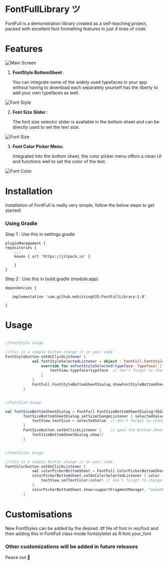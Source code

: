   # FontFullLibrary ツ 

FontFull is a demonstration library created as a self-teaching project, packed with excellent font formatting features in just 4 lines of code

# Features

![Main Screen](https://github.com/mohitsingh35/FontFullLibrary/assets/130476288/a444dd62-91ca-4e7f-920d-ce269a91dc48)


1. **FontStyle BottomSheet** :

   You can integrate some of the widely used typefaces in your app without having to download each separately yourself has the liberty to add your own typefaces as well.

![Font Style](https://github.com/mohitsingh35/FontFullLibrary/assets/130476288/d55769ad-cf65-4118-bec9-bdfc43ad1724)


2. **Font Size Slider** :

   The font size selector slider is available in the bottom sheet and can be directly used to set the text size.

![Font Size](https://github.com/mohitsingh35/FontFullLibrary/assets/130476288/57a03bf3-e3ee-40a2-bd1a-34f101ab62a7)


3. **Font Color Picker Menu**:

   Integrated into the bottom sheet, the color picker menu offers a clean UI and functions well to set the color of the text.
   
![Font Color](https://github.com/mohitsingh35/FontFullLibrary/assets/130476288/0ccd77c4-e6f0-4820-96f1-96fa29016ad8)


# Installation

   Installation of FontFull is really very simple, follow the below steps to get started!


### Using Gradle

   Step 1 : Use this in settings.gradle

    pluginManagement {
    repositories {
        ...
        maven { url 'https://jitpack.io' }
      
        }
    }

   Step 2 : Use this in build.gradle (module:app)

   
    dependencies { 
    
       implementation 'com.github.mohitsingh35:FontFullLibrary:1.0'
       
	}

 

 # Usage
```kotlin

//FontStyle Usage

//this is a sample button change it in your code
FontStylebutton.setOnClickListener {
            val fontStyleSelectedListener = object : FontFull.FontStyleBottomSheetDialog.OnFontStyleSelectedListener {
                override fun onFontStyleSelected(typeface: Typeface) {
                    textView.typeface=typeface  // don't forget to change your textview here
                }
            }
            FontFull.FontStyleBottomSheetDialog.showFontStyleBottomSheet(this, fontStyleSelectedListener)
        }
```



```kotlin

//FontSize Usage

val fontSizeBottomSheetDialog = FontFull.FontSizeBottomSheetDialog(this)
        fontSizeBottomSheetDialog.setSizeChangeListener { selectedValue ->
            textView.textSize = selectedValue  // don't forget to change your textview here
        }
        FontSizebutton.setOnClickListener {    // open the bottom sheet
            fontSizeBottomSheetDialog.show()
        }

```


```kotlin

//FontColor Usage

//this is a sample button change it in your code
FontColorbutton.setOnClickListener {
            val colorPickerBottomSheet = FontFull.ColorPickerBottomSheet()
            colorPickerBottomSheet.setOnColorSelectedListener { color ->
                textView.setTextColor(color) // don't forget to change your textview here
            }
            colorPickerBottomSheet.show(supportFragmentManager, "colorPicker")
        }

```

# Customisations

New FontStyles can be added by the desired .ttf file of font in res/font and then adding this in FontFull class inside fontstylelist as R.font.your_font

### Other customizations will be added in future releases

Peace out 🤞
